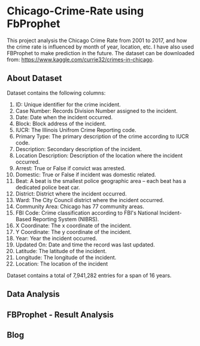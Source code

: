 # Chicago-Crime-Rate using FbProphet

This project analysis the Chicago Crime Rate from 2001 to 2017, and how the crime rate is influenced by month of year, location, etc. I have also used FBProphet to make prediction in the future. The dataset can be downloaded from: https://www.kaggle.com/currie32/crimes-in-chicago.

## About Dataset

Dataset contains the following columns:
1. ID: Unique identifier for the crime incident.
2. Case Number: Records Division Number assigned to the incident.
3. Date: Date when the incident occurred.
4. Block: Block address of the incident.
5. IUCR: The Illinois Unifrom Crime Reporting code.
6. Primary Type: The primary description of the crime according to IUCR code.
7. Description: Secondary description of the incident.
8. Location Description: Description of the location where the incident occurred.
9. Arrest: True or False if convict was arrested.
10. Domestic: True or False if incident was domestic related.
11. Beat: A beat is the smallest police geographic area – each beat has a dedicated police beat car.
12. District: District where the incident occurred.
13. Ward: The City Council district where the incident occurred.
14. Community Area: Chicago has 77 community areas.
15. FBI Code: Crime classification according to FBI's National Incident-Based Reporting System (NIBRS).
16. X Coordinate: The x coordinate of the incident.
17. Y Coordinate: The y coordinate of the incident.
18. Year: Year the incident occurred.
19. Updated On: Date and time the record was last updated.
20. Latitude: The latitude of the incident.
21. Longitude: The longitude of the incident.
22. Location: The location of the incident

Dataset contains a total of 7,941,282 entries for a span of 16 years.

## Data Analysis

## FBProphet - Result Analysis

## Blog